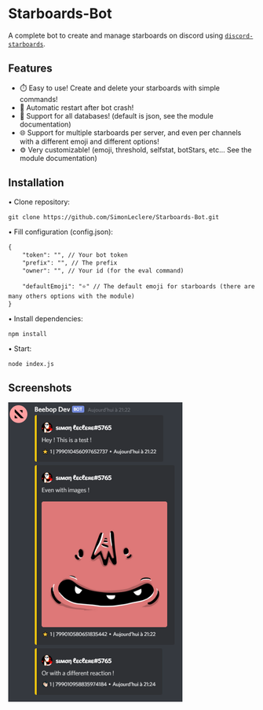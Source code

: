 # Starboards-Bot

A complete bot to create and manage starboards on discord using [`discord-starboards`](https://github.com/SimonLeclere/discord-starboards).

## Features

- ⏱️ Easy to use! Create and delete your starboards with simple commands!
- 🔄 Automatic restart after bot crash!
- 📁 Support for all databases! (default is json, see the module documentation)
- 🌐 Support for multiple starboards per server, and even per channels with a different emoji and different options!
- ⚙️ Very customizable! (emoji, threshold, selfstat, botStars, etc... See the module documentation)

## Installation


• Clone repository:
```
git clone https://github.com/SimonLeclere/Starboards-Bot.git
```

• Fill configuration (config.json):
```
{
    "token": "", // Your bot token
    "prefix": "", // The prefix
    "owner": "", // Your id (for the eval command)
    
    "defaultEmoji": "⭐" // The default emoji for starboards (there are many others options with the module)
}
```
• Install dependencies:
```
npm install
```
• Start:
```
node index.js
```

## Screenshots

![example](screenshots/example.png)